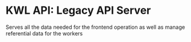# KWL API: Legacy API Server
Serves all the data needed for the frontend operation as well as manage referential data for the workers
